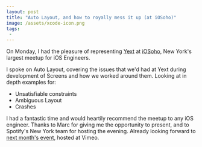 ```yaml
---
layout: post
title: "Auto Layout, and how to royally mess it up (at iOSoho)"
image: /assets/xcode-icon.png
tags:
 -
---
```


On Monday, I had the pleasure of representing [Yext](http://www.yext.com) at [iOSoho](http://www.meetup.com/iOSoho/), New York's largest meetup for iOS Engineers.

I spoke on Auto Layout, covering the issues that we'd had at Yext during development of Screens and how we worked around them. Looking at in depth examples for:

* Unsatisfiable constraints
* Ambiguous Layout
* Crashes

<script async class="speakerdeck-embed" data-id="73679e2942ec40d7a1cb08fd4b3ca13b" data-ratio="1.29456384323641" src="//speakerdeck.com/assets/embed.js"></script>

I had a fantastic time and would heartily recommend the meetup to any iOS engineer. Thanks to Marc for giving me the opportunity to present, and to Spotify's New York team for hosting the evening. Already looking forward to [next month's event](http://www.meetup.com/iOSoho/events/226315779/), hosted at Vimeo.